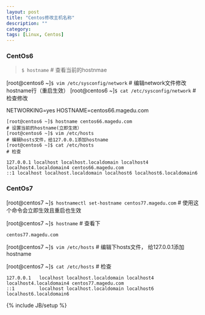 ```yaml
---
layout: post
title: "Centos修改主机名称"
description: ""
category: 
tags: [Linux, Centos]
---
```


### CentOs6


> `$ hostname`                                              # 查看当前的hostnmae

[root@centos6 ~]`$ vim /etc/sysconfig/network`                            # 编辑network文件修改hostname行（重启生效）
[root@centos6 ~]`$ cat /etc/sysconfig/network`                            # 检查修改

NETWORKING=yes
HOSTNAME=centos66.magedu.com
```$xslt
[root@centos6 ~]$ hostname centos66.magedu.com                          # 设置当前的hostname(立即生效）
[root@centos6 ~]$ vim /etc/hosts                                        # 编辑hosts文件，给127.0.0.1添加hostname
[root@centos6 ~]$ cat /etc/hosts                                        # 检查
```
```$xslt
127.0.0.1 localhost localhost.localdomain localhost4 localhost4.localdomain4 centos66.magedu.com
::1 localhost localhost.localdomain localhost6 localhost6.localdomain6
```

### CentOs7

[root@centos7 ~]`$ hostnamectl set-hostname centos77.magedu.com`             # 使用这个命令会立即生效且重启也生效

[root@centos7 ~]`$ hostname`                                                 # 查看下

    centos77.magedu.com
    
[root@centos7 ~]`$ vim /etc/hosts`                                           # 编辑下hosts文件， 给127.0.0.1添加hostname

[root@centos7 ~]`$ cat /etc/hosts`                                           # 检查
```$xslt
127.0.0.1   localhost localhost.localdomain localhost4 localhost4.localdomain4 centos77.magedu.com
::1         localhost localhost.localdomain localhost6 localhost6.localdomain6
```


{% include JB/setup %}
